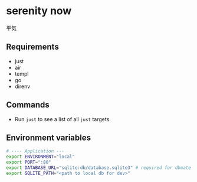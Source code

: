 # serenity now

平気

## Requirements

- just
- air
- templ
- go
- direnv

## Commands

- Run `just` to see a list of all `just` targets.

## Environment variables

```bash
# ---- Application ---
export ENVIRONMENT="local"
export PORT=":80"
export DATABASE_URL="sqlite:db/database.sqlite3" # required for dbmate
export SQLITE_PATH="<path to local db for dev>"
```
